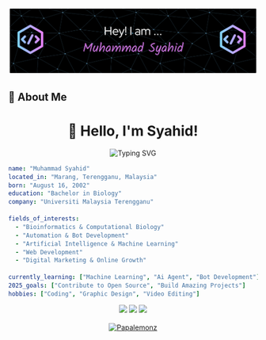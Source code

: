 [![MasterHead](https://raw.githubusercontent.com/PapaLemonz/PapaLemonz/refs/heads/main/github-header-banner.png)](https://github.com/PapaLemonz)

## 🚀 About Me
<div align="center">
  <h1>👋 Hello, I'm Syahid!</h1>
  <p>
    <img src="https://readme-typing-svg.herokuapp.com?font=Fira+Code&pause=1000&width=435&lines=Always+excited+to+build+something" alt="Typing SVG" />
  </p>
</div>


```yaml
name: "Muhammad Syahid"
located_in: "Marang, Terengganu, Malaysia"
born: "August 16, 2002"
education: "Bachelor in Biology"
company: "Universiti Malaysia Terengganu"

fields_of_interests:
  - "Bioinformatics & Computational Biology"
  - "Automation & Bot Development"
  - "Artificial Intelligence & Machine Learning"
  - "Web Development"
  - "Digital Marketing & Online Growth"
  
currently_learning: ["Machine Learning", "Ai Agent", "Bot Development"]
2025_goals: ["Contribute to Open Source", "Build Amazing Projects"]
hobbies: ["Coding", "Graphic Design", "Video Editing"]
```


<p align="center">
  <img height="50%" width="auto" src="https://github-readme-stats.vercel.app/api?username=Papalemonz&show_icons=true&count_private=true&theme=darcula&hide_border=true&hide=issues,contribs&bg_color=00000000">
  <img height="50%" width="auto" src="https://github-readme-stats.vercel.app/api/top-langs/?username=Papalemonz&layout=compact&hide_border=true&theme=darcula&bg_color=00000000&langs_count=6&hide=jupyter%20notebook,tex,css,php&exclude_repo=Pacman-AI">
  <img src="https://github-readme-streak-stats.herokuapp.com?user=Papalemonz&theme=darcula&hide_border=true&background=FFFFFF00">
  <br>
  <br>
  <a href="https://www.buymeacoffee.com/Papalemonz"> 
    <img align="center" src="https://cdn.buymeacoffee.com/buttons/v2/default-orange.png" height="50" width="210" alt="Papalemonz" />
  </a>
</p>
